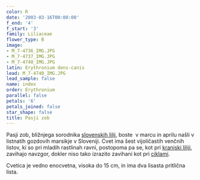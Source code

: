 ```yaml
---
color: R
date: '2003-03-16T00:00:00'
f_end: '4'
f_start: '3'
family: Liliaceae
flower_type: B
image:
- M_7-4736_IMG.JPG
- M_7-4737_IMG.JPG
- M_7-4740_IMG.JPG
latin: Erythronium dens-canis
lead: M_7-4740_IMG.JPG
lead_sample: false
name: index
order: Erythronium
parallel: false
petals: '6'
petals_joined: false
star_shape: false
title: Pasji zob
---
```

Pasji zob, bližnjega sorodnika [slovenskih lilij](../SI_lilije.asp), boste  v marcu in aprilu našli v listnatih gozdovih marsikje v Sloveniji. Cvet ima šest vijoličastih venčnih listov, ki so pri mladih rastlinah ravni, postopoma pa se, kot pri [kranjski liliji](../LiliumCarniolum(kranjska_lilija)/ZlatoJabolko.asp), zavihajo navzgor, dokler niso tako izrazito zavihani kot pri [ciklami](../../Primulaceae/Cyclamen(Ciklama)/si_Cyclamen(Ciklama).asp).

Cvetica je vedno enocvetna, visoka do 15 cm, in ima dva lisasta pritlična lista.
